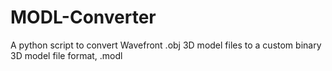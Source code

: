 # MODL-Converter
A python script to convert Wavefront .obj 3D model files to a custom binary 3D model file format, .modl
